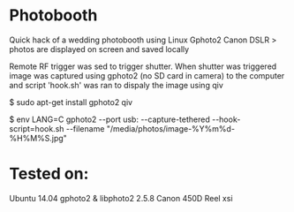 # Photobooth

Quick hack of a wedding photobooth using Linux Gphoto2 Canon DSLR > photos are displayed on screen and saved locally

Remote RF trigger was sed to trigger shutter. When shutter was triggered image was captured using gphoto2 (no SD card in camera) to the computer and script 'hook.sh' was ran to dispaly the image using qiv

$ sudo apt-get install gphoto2 qiv

$ env LANG=C gphoto2 --port usb: --capture-tethered --hook-script=hook.sh --filename "/media/photos/image-%Y%m%d-%H%M%S.jpg"

# Tested on:
Ubuntu 14.04
gphoto2 & libphoto2 2.5.8
Canon 450D Reel xsi